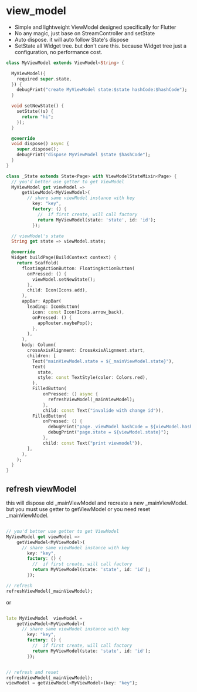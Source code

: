 # view_model

* Simple and lightweight ViewModel designed specifically for Flutter
* No any magic, just base on StreamController and setState
* Auto dispose. it will auto follow State's dispose
* SetState all Widget tree. but don't care this. because Widget tree just a configuration, no performance cost.

```dart
class MyViewModel extends ViewModel<String> {

  MyViewModel({
    required super.state,
  }) {
    debugPrint("create MyViewModel state:$state hashCode:$hashCode");
  }

  void setNewState() {
    setState((s) {
      return "hi";
    });
  }

  @override
  void dispose() async {
    super.dispose();
    debugPrint("dispose MyViewModel $state $hashCode");
  }
}
```

```dart
class _State extends State<Page> with ViewModelStateMixin<Page> {
  // you'd better use getter to get ViewModel
  MyViewModel get viewModel =>
      getViewModel<MyViewModel>(
        // share same viewModel instance with key
          key: "key",
          factory: () {
            //  if first create, will call factory
            return MyViewModel(state: 'state', id: 'id');
          });

  // viewModel's state
  String get state => viewModel.state;

  @override
  Widget buildPage(BuildContext context) {
    return Scaffold(
      floatingActionButton: FloatingActionButton(
        onPressed: () {
          viewModel.setNewState();
        },
        child: Icon(Icons.add),
      ),
      appBar: AppBar(
        leading: IconButton(
          icon: const Icon(Icons.arrow_back),
          onPressed: () {
            appRouter.maybePop();
          },
        ),
      ),
      body: Column(
        crossAxisAlignment: CrossAxisAlignment.start,
        children: [
          Text("mainViewModel.state = ${_mainViewModel.state}"),
          Text(
            state,
            style: const TextStyle(color: Colors.red),
          ),
          FilledButton(
              onPressed: () async {
                refreshViewModel(_mainViewModel);
              },
              child: const Text("invalide with change id")),
          FilledButton(
              onPressed: () {
                debugPrint("page._viewModel hashCode = ${viewModel.hashCode}");
                debugPrint("page.state = ${viewModel.state}");
              },
              child: const Text("print viewmodel")),
        ],
      ),
    );
  }
}
```

## refresh viewModel

this will dispose old _mainViewModel and recreate a new _mainViewModel.
but you must use getter to getViewModel or you need reset _mainViewModel.
```dart

// you'd better use getter to get ViewModel
MyViewModel get viewModel =>
    getViewModel<MyViewModel>(
      // share same viewModel instance with key
        key: "key",
        factory: () {
          //  if first create, will call factory
          return MyViewModel(state: 'state', id: 'id');
        });

// refresh 
refreshViewModel(_mainViewModel);
```



or 

```dart

late MyViewModel  viewModel =
    getViewModel<MyViewModel>(
      // share same viewModel instance with key
        key: "key",
        factory: () {
          //  if first create, will call factory
          return MyViewModel(state: 'state', id: 'id');
        });


// refresh and reset 
refreshViewModel(_mainViewModel);
viewModel = getViewModel<MyViewModel>(key: "key");
```